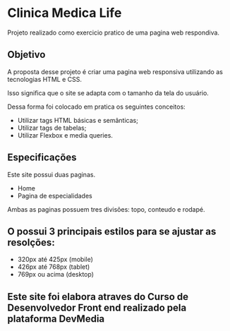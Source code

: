 <h1>Clinica Medica Life</h1>
<p>Projeto realizado como exercicio pratico de uma pagina web respondiva.</p>

<h2>Objetivo</h2>
<p>A proposta desse projeto é criar uma pagina web responsiva utilizando as tecnologias HTML e CSS.</p>
<p>Isso significa que o site se adapta com o tamanho da tela do usuário.</p>

<p> Dessa forma foi colocado em pratica os seguintes conceitos:
<ul>
    <li>Utilizar tags HTML básicas e semânticas;</li>
    <li>Utilizar tags de tabelas;</li>
    <li>Utilizar Flexbox e media queries.</li>
</ul>

<h2>Especificações</h2>
<p>Este site possui duas paginas.
<ul>
    <li>Home</li>
    <li>Pagina de especialidades</li>
</ul>

<p>Ambas as paginas possuem tres divisões: topo, conteudo e rodapé.</p>

<h2>O possui 3 principais estilos para se ajustar as resolções:</h2>
<ul>
    <li>320px até 425px (mobile)</li>
    <li>426px até 768px (tablet)</li>
    <li>769px ou acima (desktop)</li>
</ul>

<h2>Este site foi elabora atraves do Curso de Desenvolvedor Front end realizado pela plataforma DevMedia</h2>
